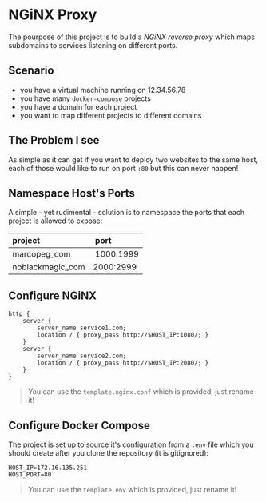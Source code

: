# NGiNX Proxy

The pourpose of this project is to build a _NGiNX reverse proxy_ which maps subdomains to services listening on different ports.

## Scenario

- you have a virtual machine running on 12.34.56.78
- you have many `docker-compose` projects
- you have a domain for each project
- you want to map different projects to different domains

## The Problem I see

As simple as it can get if you want to deploy two websites to the same host, each of those would like to run on port `:80` but this can never happen!

## Namespace Host's Ports

A simple - yet rudimental - solution is to namespace the ports that each project is allowed to expose:

| project | port |
| :------ | :--- |
| marcopeg_com | 1000:1999 |
| noblackmagic_com | 2000:2999 |

## Configure NGiNX

```
http {
    server {
        server_name service1.com;
        location / { proxy_pass http://$HOST_IP:1080/; }
    }
    server {
        server_name service2.com;
        location / { proxy_pass http://$HOST_IP:2080/; }
    }
}
```

> You can use the `template.nginx.conf` which is provided, just rename it!

## Configure Docker Compose

The project is set up to source it's configuration from a `.env` file which you should create after you clone the repository (it is gitignored):

```
HOST_IP=172.16.135.251
HOST_PORT=80
```

> You can use the `template.env` which is provided, just rename it!	